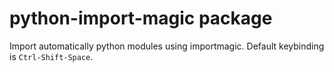# python-import-magic package

Import automatically python modules using importmagic. Default keybinding is `Ctrl-Shift-Space`.
